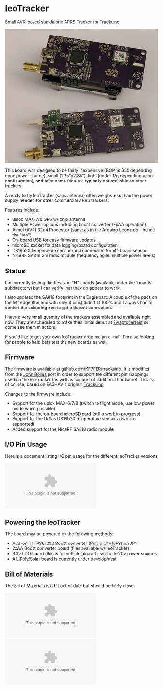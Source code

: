 leoTracker
==========

Small AVR-based standalone APRS Tracker for [Trackuino](http://www.trackuino.org/)

![leoTracker Front](/img/leoTrackerRevG_FrontSmall.jpg?raw=true)

This board was designed to be fairly inexpensive (BOM is $50 depending upon power source), small (1.25"x2.85"), light (under 17g depending upon configuration), and offer some features typically not available on other trackers.  

A ready to fly leoTracker (sans antenna) often weighs less than the power supply needed for other commercial APRS trackers.

Features include:

- ublox MAX-7/8 GPS w/ chip antenna
- Multiple Power options including boost converter (2xAA operation)
- Atmel (AVR) 32u4 Processor (same as in the Arduino Leonardo - hence the "leo")
- On-board USB for easy firmware updates
- microSD socket for data logging/board configuration
- DS18b20 temperature sensor (and connection for off-board sensor)
- NiceRF SA818 2m radio module (frequency agile; multiple power levels)

Status
--------
I'm currently testing the Revision "H" boards (available under the 'boards' subdirectory) but I can verify that they do appear to work.

I also updated the SA818 footprint in the Eagle part.  A couple of the pads on the left edge (the end with only 4 pins) didn't fit 100% and I always had to contort the soldering iron to get a decent connection.

I have a very small quantity of the trackers assembled and available right now.  They are scheduled to make their initial debut at [Swaptoberfest](http://swaptoberfest.net/wordpress/) so come see them in action!

If you'd like to get your own leoTracker drop me an e-mail.  I'm also looking for people to help beta test the new boards as well.

Firmware
--------
The firmware is available at [github.com/KF7FER/trackuino](https://github.com/KF7FER/trackuino). It is modified from the [John Boiles](https://github.com/johnboiles/trackuino) port in order to support the different pin mappings used on the leoTracker (as well as support of additional hardware).  This is, of course, based on EA5HAV's original [Trackuino](https://code.google.com/p/trackuino/)

Changes to the firmware include:

- Support for the ublox MAX-6/7/8 (switch to flight mode; use low power mode when possible)
- Support for the on-board microSD card (still a work in progress)
- Support for the Dallas DS18b20 temperature sensors (two are supported)
- Added support for the NiceRF SA818 radio module

I/O Pin Usage
--------
Here is a document listing I/O pin usage for the different leoTracker versions

![leoTracker BOM](/board/PinDefs.xlsx?raw=true)

Powering the leoTracker
--------

The board may be powered by the following methods:

- Add-on TI TPS61202 Boost converter ([Pololu U1V10F3](http://www.pololu.com/product/2563)) on JP1
- 2xAA Boost converter board (files available w/ leoTracker)
- 3.3v LDO board (this is for vehicle/aircraft use) for 5-20v power sources
- A LiPoly/Solar board is currently under development

Bill of Materials
-----------------

The Bill of Materials is a bit out of date but should be fairly close

![leoTracker BOM](/bom/leoTracker_BOM.xlsx?raw=true)
![2xAA Boost BOM](/bom/leoBoost_BOM.xlsx?raw=true)